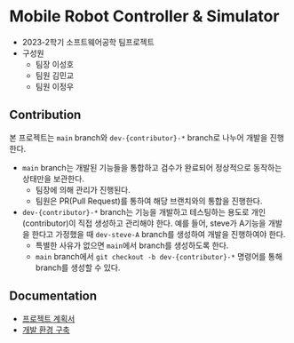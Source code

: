 # Mobile Robot Controller & Simulator

- 2023-2학기 소프트웨어공학 팀프로젝트
- 구성원
  - 팀장 이성호
  - 팀원 김민교
  - 팀원 이정우

## Contribution

본 프로젝트는 `main` branch와 `dev-{contributor}-*` branch로 나누어 개발을 진행한다.

- `main` branch는 개발된 기능들을 통합하고 검수가 완료되어 정상적으로 동작하는 상태만을 보관한다.
  - 팀장에 의해 관리가 진행된다.
  - 팀원은 PR(Pull Request)를 통하여 해당 브랜치와의 통합을 진행한다.
- `dev-{contributor}-*` branch는 기능을 개발하고 테스팅하는 용도로 개인(contributor)이 직접 생성하고 관리해야 한다. 예를 들어, steve가 A기능을 개발을 한다고 가정했을 때 `dev-steve-A` branch를 생성하여 개발을 진행하여야 한다.
  - 특별한 사유가 없으면 `main`에서 branch를 생성하도록 한다.
  - `main` branch에서 `git checkout -b dev-{contributor}-*` 명령어를 통해 branch를 생성할 수 있다.

## Documentation

- [프로젝트 계획서](./docs/project-plan.pdf)
- [개발 환경 구축](./docs/build-environment.md)
